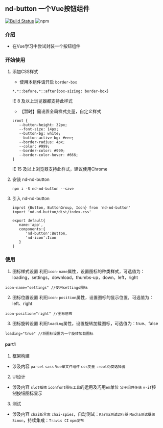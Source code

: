 ## nd-button 一个Vue按钮组件 

[![Build Status](https://www.travis-ci.org/NorthwesternDirector/button-component.svg?branch=master)](https://www.travis-ci.org/NorthwesternDirector/button-component)
![npm](https://img.shields.io/npm/dw/button-component)

### 介绍
- 在Vue学习中尝试封装一个按钮组件
### 开始使用
1. 添加CSS样式
   * 使用本组件请开启 `border-box`
   ```
   *,*::before,*::after{box-sizing: border-box}
   ```
   IE 8 及以上浏览器都支持此样式
   * 【暂时】需设置全局样式变量，自定义样式
   ```
   :root {
      --button-height: 32px;
      --font-size: 14px;
      --button-bg: white;
      --button-active-bg: #eee;
      --border-radius: 4px;
      --color: #999;
      --border-color: #999;
      --border-color-hover: #666;
   }
   ```
   IE 15 及以上浏览器支持此样式，建议使用Chrome

2. 安装 nd-nd-button
   ```
   npm i -S nd-nd-button --save
   ```
3. 引入 nd-nd-button
   ```
   improt {Button, ButtonGroup, Icon} from 'nd-nd-button'
   import 'nd-nd-button/dist/index.css'

   export default{
      name:'app',
      components:{
         'nd-button':Button,
         'nd-icon':Icon
      }
   }
   ```

 ### 使用
 

 1. 图标样式设置
 利用`icon-name`属性，设置图标的种类样式，可选值为：loading，settings，download，thumbs-up，down，left，right 
 ```
 icon-name="settings" //使用settings图标
 ```
 2. 图标位置设置
 利用`icon-position`属性，设置图标的显示位置，可选值为：left、right
 ```
 icon-position="right" //图标居右
 ```
 3. 图标旋转设置
 利用`loading`属性，设置旋转加载图标，可选值为：true、false
 ```
 loading="true" //将图标设置为一个旋转加载图标
 ```
  


#### part1
1. 框架构建
- 涉及内容 `parcel` `sass` `Vue单文件组件` `css变量` `:root伪类选择器` 
2. UI设计
- 涉及内容 `slot插槽` `iconfont图标工具`的运用及巧用`em`单位 `父子组件传值` `v-if`控制按钮图标显示
3. 测试
- 涉及内容 `chai断言库` `chai-spies`，自动测试：`Karma测试运行器` `Mocha测试框架` `Sinon`，持续集成：`Travis CI` `npm发布`